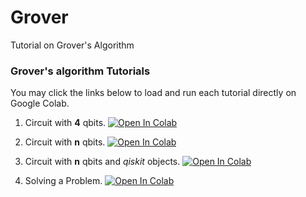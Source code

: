 # Grover
Tutorial on Grover's Algorithm

### Grover's algorithm Tutorials
You may click the links below to load and run each tutorial directly on Google Colab.
1. Circuit with <B>4</B> qbits.  [![Open In Colab](https://colab.research.google.com/assets/colab-badge.svg)](https://colab.research.google.com/github/Leon-WIT/Grover/blob/main/GroverTutorial1_4qbits.ipynb)
 
2. Circuit with <B>n</B> qbits.  [![Open In Colab](https://colab.research.google.com/assets/colab-badge.svg)](https://colab.research.google.com/github/Leon-WIT/Grover/blob/main/GroverTutorial2_nqbits.ipynb)
 
3. Circuit with <B>n</B> qbits and <i>qiskit</i> objects.  [![Open In Colab](https://colab.research.google.com/assets/colab-badge.svg)](https://colab.research.google.com/github/Leon-WIT/Grover/blob/main/GroverTutorial3_GroverOperator.ipynb)
 
4. Solving a Problem.  [![Open In Colab](https://colab.research.google.com/assets/colab-badge.svg)](https://colab.research.google.com/github/Leon-WIT/Grover/blob/main/GroverTutorial4_SAT.ipynb)
 
